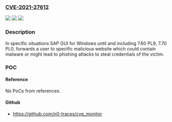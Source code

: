 ### [CVE-2021-27612](https://cve.mitre.org/cgi-bin/cvename.cgi?name=CVE-2021-27612)
![](https://img.shields.io/static/v1?label=Product&message=SAP%20GUI%20for%20Windows&color=blue)
![](https://img.shields.io/static/v1?label=Version&message=%3C7.60%20PL10%20&color=brighgreen)
![](https://img.shields.io/static/v1?label=Vulnerability&message=URL%20Redirection%20to%20Untrusted%20Site&color=brighgreen)

### Description

In specific situations SAP GUI for Windows until and including 7.60 PL9, 7.70 PL0, forwards a user to specific malicious website which could contain malware or might lead to phishing attacks to steal credentials of the victim.

### POC

#### Reference
No PoCs from references.

#### Github
- https://github.com/n0-traces/cve_monitor

